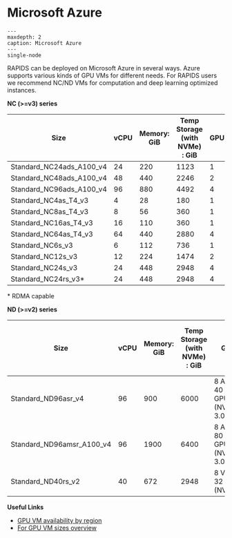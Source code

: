 # Microsoft Azure

```{toctree}
---
maxdepth: 2
caption: Microsoft Azure
---
single-node
```


RAPIDS can be deployed on Microsoft Azure in several ways. Azure supports various kinds of GPU VMs for different needs.
For RAPIDS users we recommend NC/ND VMs for computation and deep learning optimized instances.

**NC (>=v3) series**

| Size | vCPU |	Memory: GiB | Temp Storage (with NVMe) : GiB | GPU | GPU Memory: GiB | Max data disks | Max uncached disk throughput: IOPS / MBps | Max NICs/network bandwidth (MBps) |
| ---- | ---- | ----------- | ------------------------------ | --- | --------------- | -------------- | ----------------------------------------- | ------------------------ |
| Standard_NC24ads_A100_v4	| 24	| 220	| 1123	| 1	| 80	| 12	| 30000/1000	| 2/20,000 |
| Standard_NC48ads_A100_v4	| 48	| 440	| 2246	| 2	| 160	| 24	| 60000/2000	| 4/40,000 |
| Standard_NC96ads_A100_v4	| 96	| 880	| 4492	| 4	| 320	| 32	| 120000/4000	| 8/80,000 |
| Standard_NC4as_T4_v3	| 4	| 28	| 180	| 1	| 16	| 8	| 2 / 8000 |
| Standard_NC8as_T4_v3	| 8	| 56	| 360	| 1	| 16	| 16	| 4 / 8000 |
| Standard_NC16as_T4_v3	| 16	| 110	| 360	| 1	| 16	| 32	| 8 / 8000 |
| Standard_NC64as_T4_v3	| 64	| 440	| 2880	| 4	| 64	| 32	| 8 / 32000 |
| Standard_NC6s_v3	| 6	| 112	| 736	| 1	| 16	| 12	| 20000/200	| 4 |
| Standard_NC12s_v3	| 12	| 224	| 1474	| 2	| 32	| 24	| 40000/400	| 8 |
| Standard_NC24s_v3	| 24	| 448	| 2948	| 4	| 64	| 32	| 80000/800	| 8 |
| Standard_NC24rs_v3*	| 24	| 448	| 2948	| 4	| 64	| 32	| 80000/800	| 8 |

\* RDMA capable

**ND (>=v2) series**

| Size | 	vCPU |	Memory: GiB |	Temp Storage (with NVMe) : GiB |	GPU |	GPU Memory: GiB |	Max data disks |	Max uncached disk throughput: IOPS / MBps |	Max NICs/network bandwidth (MBps) |
| ---- | ---- | ----------- | ------------------------------ | --- | --------------- | -------------- | ----------------------------------------- | ------------------------ |
| Standard_ND96asr_v4	| 96	| 900	| 6000	| 8 A100 40 GB GPUs (NVLink 3.0)	| 40	| 32	| 80,000 / 800	| 24,000 Mbps	| 8 |
| Standard_ND96amsr_A100_v4	| 96	| 1900	| 6400	| 8 A100 80 GB GPUs (NVLink 3.0)	| 80	| 32	| 80,000 / 800	| 24,000 Mbps	| 8 |
| Standard_ND40rs_v2	| 40	| 672	| 2948	| 8 V100 32 GB (NVLink)	| 32	| 32	| 80000 / 800	| 24000 Mbps	| 8 |

**Useful Links**

- [GPU VM availability by region](https://azure.microsoft.com/en-us/explore/global-infrastructure/products-by-region/?products=virtual-machines)
- [For GPU VM sizes overview](https://learn.microsoft.com/en-us/azure/virtual-machines/sizes-gpu)
